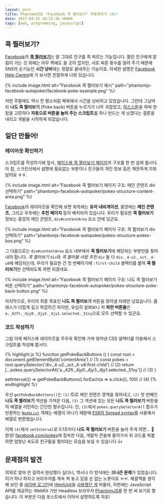 ```yaml
---
layout: post
title: PhantomJS로 "Facebook 콕 찔러보기" 자동화하기 (#1)
date: 2017-04-25 10:23:49 +0900
tags: [web, programming, javascript]
---
```


## 콕 찔러보기?
[Facebook]의 [**콕 찔러보기**][Pokes]는 말 그대로 친구를 콕 찌르는 기능입니다. 찔린 친구에게 알림이 가는 것 외에는 아무 짝에도 쓸 곳이 없지만, 서로 찌른 횟수를 알려 주기 때문에 SNS의 순기능인 **시간 낭비**에는 정말로 끝내주는 기능이죠. 자세한 설명은 [Facebook Help Centre]에 가 보시면 친절하게 나와 있습니다.

{%
  include image.html
  alt="Facebook 콕 찔러보기 예시"
  path="phantomjs-facebook-autopoker/facebook-poke-example.png"
%}

저번 주말에도 역시 전 평소처럼 페북에서 시간을 낭비하고 있었습니다. 그런데 그날따라 **나도 콕 찔러보기** (Poke back) 버튼을 누르기가 너무 귀찮았고, [하스스톤][Hearthstone]을 하며 한참을 고민하다 **자동으로 버튼을 눌러 주는 스크립트**를 하나 만드는 게 낫겠다는 결론을 내리고 개발을 시작하게 되었습니다.

## 일단 만들어!
### 레이아웃 확인하기
스크립트를 작성하기에 앞서, [페이스북 콕 찔러보기 페이지][Pokes]의 구조를 한 번 살펴 봅시다. 아 참, 스크린샷에서 설명에 필요없는 부분이나 친구들의 개인 정보 등은 깨끗하게 지워 놨어요 ㅎㅎ.

{%
  include image.html
  alt="Facebook 콕 찔러보기 페이지 구조: 메인 콘텐츠 div 선택하기"
  path="phantomjs-facebook-autopoker/pokes-structure-content-area.png"
%}

[Facebook]의 레이아웃을 확인해 보면 좌측에는 **유저 내비게이션**, 중앙에는 **메인 콘텐츠**, 그리고 우측에는 **추천 페이지** 등이 배치되어 있습니다. 우리가 필요한 **콕 찔러보기** 정보는 중앙의 메인 콘텐츠, `div#contentArea` 요소 안에 있군요.

{%
  include image.html
  alt="Facebook 콕 찔러보기 페이지 구조: 콕 찔러보기 div 선택하기"
  path="phantomjs-facebook-autopoker/pokes-structure-pokes-box.png"
%}

그 다음으로는 `div#contentArea` 요소 내부에서 **콕 찔러보기**에 해당되는 부분만을 찾아내야 합니다. *콕 찔러보기* `div`와 *콕 찔러볼 사람 추천* `div` 둘 다 `div._4-u2._xct._4-u8`에 해당되는데, 우리가 필요한 건 첫 번째이기에 `:first-child` 셀렉터를 붙여 **콕 찔러보기**만 선택되도록 하면 되겠네요.

{%
  include image.html
  alt="Facebook 콕 찔러보기 페이지 구조: 나도 콕 찔러보기 버튼 선택하기"
  path="phantomjs-facebook-autopoker/pokes-structure-poke-back-button.png"
%}

마지막으로, 우리의 최종 목표인 **나도 콕 찔러보기** 버튼을 찾아낼 차례만 남았습니다. 클래스가 더럽게 길고 복잡하긴 하지만, 유심히 살펴보니 저 **파란 버튼들**은 `a._42ft._4jy0._4jy3._4jy1.selected._51sy`으로 모두 선택할 수 있군요.

### 코드 작성하기
그럼 이제 페이스북 레이아웃을 주우욱 확인해 가며 찾아낸 CSS 셀렉터를 이용해서 스크립트를 작성해 봅시다.

{% highlight js %}
function getPokeBackButtons () {
  const root = document.getElementById('contentArea') // (1)
  const pokes = root.querySelector('div._4-u2._xct._4-u8:first-child') // (2)
  return [...pokes.querySelectorAll('a._42ft._4jy0._4jy3._4jy1.selected._51sy')] // (3)
}

setInterval(() => getPokeBackButtons().forEach(a => a.click()), 100) // (4)
{% endhighlight %}

우선 `getPokeBackButtons()`는 `(1)` ID로 메인 컨텐츠 영역을 찾아내고, `(2)` 첫 번째인 **나도 콕 찔러보기** 섹션을 가져온 다음, `(3)` 그 섹션에 있는 모든 **나도 콕 찔러보기** 버튼들의 배열을 리턴하는 간단한 함수입니다. 단, `(3)`에서 `pokes.querySelectorAll` 함수가 반환하는 [`NodeList`][NodeList] 객체는 배열이 아니기 때문에 [ES6의 Spread syntax][Spread syntax]를 사용해서 배열로 변환했습니다.

이제 `(4)`에서 `setInterval`로 0.1초마다 **나도 콕 찔러보기** 버튼을 눌러 주게 하면... :tada: 완성! [facebook.com/pokes][Pokes]에 접속한 다음, 개발자 콘솔에 들어가서 위 코드를 복붙하면 엄청난 속도로 친구들을 찔러대는 모습을 보실 수 있습니다 :+1:

## 문제점의 발견
의외로 얼마 안 걸려서 완성했다 싶더니, 역시나 이 방식에는 **크나큰 문제**가 있었습니다. 이거 하나 하자고 브라우저를 계속 켜 놓고 있을 순 없는 노릇이죠 ㅠㅠ. 해결책을 생각해 보던 중 [네이버 로그인][Naver]에 [HtmlUnit]을 [사용했던 게][Staff] 떠올라, 이번에는 JavaScript API를 제공하는 WebKit 기반 Headless 브라우저 [PhantomJS]를 한 번 써 보기로 했습니다. 이 부분은 다음 포스트에서 이어서 설명하도록 하죠!



[Facebook]: https://www.facebook.com/
[Facebook Help Centre]: https://www.facebook.com/help/451424538215150
[Hearthstone]: http://playhearthstone.com/
[Naver]: https://www.naver.com

[Pokes]: https://www.facebook.com/pokes
[PhantomJS]: http://phantomjs.org/
[HtmlUnit]: http://htmlunit.sourceforge.net/
[Staff]: https://github.com/ChalkPE/Takoyaki/blob/master/src/main/java/pe/chalk/takoyaki/Staff.java

[NodeList]: https://developer.mozilla.org/en-US/docs/Web/API/NodeList
[Spread syntax]: https://developer.mozilla.org/en-US/docs/Web/JavaScript/Reference/Operators/Spread_operator

